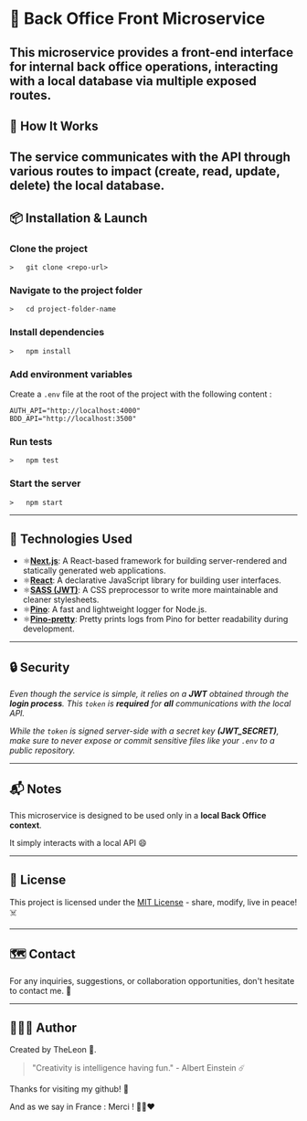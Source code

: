 # 🔐 Back Office Front Microservice

This microservice provides a **front-end interface** for internal back office operations, interacting with a local database via multiple exposed routes.
---

## 🚀 How It Works

The service communicates with the **API** through various **routes** to impact (create, read, update, delete) the local database.
---

## 📦 Installation & Launch

### Clone the project

    >   git clone <repo-url>

### Navigate to the project folder

    >   cd project-folder-name

### Install dependencies

    >   npm install

### Add environment variables

Create a `.env` file at the root of the project with the following content :

```
AUTH_API="http://localhost:4000"
BDD_API="http://localhost:3500"
```

### Run tests

    >   npm test

### Start the server

    >   npm start

---

## 🎴 Technologies Used

- ⚛️[**Next.js**](https://nextjs.org/): A React-based framework for building server-rendered and statically generated web applications.
- ⚛️[**React**](https://react.dev/): A declarative JavaScript library for building user interfaces.
- ⚛️[**SASS (JWT)**](https://sass-lang.com/): A CSS preprocessor to write more maintainable and cleaner stylesheets.
- ⚛️[**Pino**](https://www.npmjs.com/package/pino): A fast and lightweight logger for Node.js.
- ⚛️[**Pino-pretty**](https://www.npmjs.com/package/pino-pretty): Pretty prints logs from Pino for better readability during development.

---

## 🔒 Security

_Even though the service is simple, it relies on a **JWT** obtained through the **login process**. This `token` is **required** for **all** communications with the local API._

_While the `token` is signed server-side with a secret key **(JWT_SECRET)**, make sure to never expose or commit sensitive files like your `.env` to a public repository._

---

## 📬 Notes

This microservice is designed to be used only in a **local Back Office context**.

It simply interacts with a local API 😄

---

## 🏯 License

This project is licensed under the [MIT License](LICENSE.md) - share, modify, live in peace! ☠️

---

## 🗺️ Contact

For any inquiries, suggestions, or collaboration opportunities, don't hesitate to contact me. 📜

---

## 🧑🏻‍💻 Author

Created by TheLeon 🦁.

> "Creativity is intelligence having fun." - Albert Einstein ☄️

Thanks for visiting my github! 🩵

And as we say in France : Merci ! 💙🤍❤️